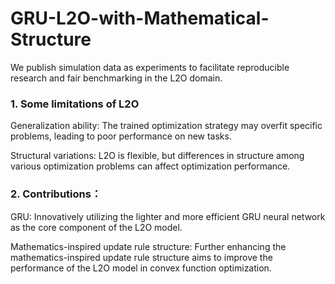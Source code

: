 # GRU-L2O-with-Mathematical-Structure
We publish simulation data as experiments to facilitate reproducible research and fair benchmarking in the L2O domain.
### 1. Some limitations of L2O
Generalization ability: The trained optimization strategy may overfit specific problems, leading to poor performance on new tasks. 

Structural variations: L2O is flexible, but differences in structure among various optimization problems can affect optimization performance.
### 2. Contributions：
GRU: Innovatively utilizing the lighter and more efficient GRU neural network as the core component of the L2O model.

Mathematics-inspired update rule structure: Further enhancing the mathematics-inspired update rule structure aims to improve the performance of the L2O model in convex function optimization.
